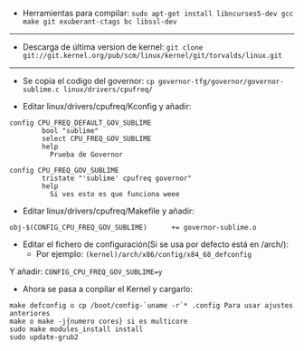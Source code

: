 * Herramientas para compilar:
```sudo apt-get install libncurses5-dev gcc make git exuberant-ctags bc libssl-dev```

 ---

* Descarga de última version de kernel:
```git clone git://git.kernel.org/pub/scm/linux/kernel/git/torvalds/linux.git```

 ---

* Se copia el codigo del governor:
```cp governor-tfg/governor/governor-sublime.c linux/drivers/cpufreq/```


* Editar linux/drivers/cpufreq/Kconfig y añadir:
```
config CPU_FREQ_DEFAULT_GOV_SUBLIME
        bool "sublime"
        select CPU_FREQ_GOV_SUBLIME
        help 
          Prueba de Governor

config CPU_FREQ_GOV_SUBLIME
        tristate "'sublime' cpufreq governor"
        help
          Si ves esto es que funciona weee
```

* Editar linux/drivers/cpufreq/Makefile y añadir:

```
obj-$(CONFIG_CPU_FREQ_GOV_SUBLIME)      += governor-sublime.o
```

* Editar el fichero de configuración(Si se usa por defecto está en /arch/):
  * Por ejemplo: ```(kernel)/arch/x86/config/x84_68_defconfig```

Y añadir: ```CONFIG_CPU_FREQ_GOV_SUBLIME=y``` 

* Ahora se pasa a conpilar el Kernel y cargarlo:

```
make defconfig o cp /boot/config-`uname -r`* .config Para usar ajustes anteriores
make o make -j{numero cores} si es multicore
sudo make modules_install install
sudo update-grub2
```